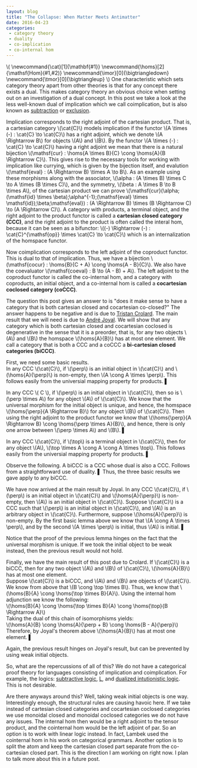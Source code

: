 ```yaml
---
layout: blog
title: "The Collapse: When Matter Meets Antimatter"
date: 2016-04-23
categories:
 - category theory
 - duality
 - co-implication
 - co-internal hom
---
```


\\(
\newcommand{\cat}[1]{\mathbf{#1}}
\newcommand{\homs}[2]{\mathsf{Hom}(#1,#2)}
\newcommand{\imor}[0]{\bigtriangledown}
\newcommand{\tmor}[0]{\bigtriangleup}
\\)
One characteristic which sets category theory apart from other theories is that for any concept there exists a dual. This makes category theory an obvious choice when setting out on an investigation of a dual concept.  In this post we take a look at the less well-known dual of implication which we call coimplication, but is also known as <a href="http://www.sciencedirect.com/science/article/pii/S0304397599001243">subtraction</a> or <a href="http://www.aiml.net/volumes/volume7/Gore-Postniece-Tiu.pdf">exclusion</a>.

Implication corresponds to the right adjoint of the cartesian product.  That is, a cartesian category \\(\cat{C}\\) models implication if the functor \\(A \times (-) : \cat{C} \to \cat{C}\\) has a right adjoint, which we denote \\(A \Rightarrow B\\) for objects \\(A\\) and \\(B\\).  By the functor \\(A \times (-) : \cat{C} \to \cat{C}\\) having a right adjoint we mean that there is a natural bijection \\(\mathsf{cur} : \homs{A \times B}{C} \cong \homs{A}{B \Rightarrow C}\\).  This gives rise to the necessary tools for working with implication like currying, which is given by the bijection itself, and evalution \\(\mathsf{eval} : (A \Rightarrow B) \times A \to B\\).  As an example using these morphisms along with the associator, \\(\alpha : (A \times B) \times C \to A \times (B \times C)\\), and the symmetry, \\(\beta : A \times B \to B \times A\\), of the cartesian product we can prove \\(\mathsf{cur}(\alpha;(\mathsf{id} \times \beta);\alpha^{-1};(\mathsf{eval} \times \mathsf{id});\beta;\mathsf{eval}) : (A \Rightarrow B) \times (B \Rightarrow C) \to (A \Rightarrow C)\\).  A category with products, a terminal object, and the right adjoint to the product functor is called a <strong>cartesian closed category (CCC)</strong>, and the right adjoint to the product is often called the interal hom, because it can be seen as a bifunctor: \\((-) \Rightarrow (-) : \cat{C}^{\mathsf{op}} \times \cat{C} \to \cat{C}\\) which is an internalization of the homspace functor.

Now coimplication corresponds to the left adjoint of the coproduct functor.  This is dual to that of implication.  Thus, we have a bijection \\(\mathsf{cocur} : \homs{B}{C + A} \cong \homs{A - B}{C}\\).  We also have the coevaluator \\(\mathsf{coeval} : B \to (A - B) + A\\).  The left adjoint to the coproduct functor is called the co-internal hom, and a category with coproducts, an initial object, and a co-internal hom is called a <strong>cocartesian coclosed category (coCCC)</strong>.

The question this post gives an answer to is "does it make sense to have a category that is both cartesian closed and cocartesian co-closed?"  The answer happens to be negative and is due to <a href="http://www.sciencedirect.com/science/article/pii/S0304397599001243">Tristan Crolard</a>.  The main result that we will need is due to <a href="https://en.wikipedia.org/wiki/André_Joyal">Andr&eacute; Joyal</a>.  We will show that any category which is both cartesian closed and cocartesian coclosed is degenerative in the sense that it is a preorder, that is, for any two objects \\(A\\) and \\(B\\) the homspace \\(\homs{A}{B}\\) has at most one element.  We call a category that is both a CCC and a coCCC a <strong>bi-cartesian closed categories (biCCC)</strong>.

First, we need some basic results.  
<span class="lemma"> In any CCC \\(\cat{C}\\), if \\(\perp\\) is an initial object in \\(\cat{C}\\) and \\(\homs{A}{\perp}\\) is non-empty, then \\(A \cong A \times \perp\\).</span>
<span class="proof">
  This follows easily from the universial mapping property for products. &#9612;
</span>

<span class="lemma"> In any CCC \\( C \\), if \\(\perp\\) is an initial object in \\(\cat{C}\\), then so is \\(\perp \times A\\) for any object \\(A\\) of \\(\cat{C}\\).</span>
<span class="proof">
  We know that the universal morphism for the initial object is unique, and hence, the homspace \\(\homs{\perp}{A \Rightarrow B}\\) for any object \\(B\\) of \\(\cat{C}\\).  Then using the right adjoint to the product functor we know that \\(\homs{\perp}{A \Rightarrow B} \cong \homs{\perp \times A}{B}\\), and hence, there is only one arrow between \\(\perp \times A\\) and \\(B\\). &#9612;
</span>

<span class="lemma"> In any CCC \\(\cat{C}\\), if \\(\top\\) is a terminal object in \\(\cat{C}\\), then for any object \\(A\\), \\(\top \times A \cong A \cong A \times \top\\).</span>
<span class="proof">
  This follows easily from the universial mapping property for products. &#9612;
</span>

Observe the following.
<span class="lemma"> A biCCC is a CCC whose dual is also a CCC.</span>
<span class="proof">
  Follows from a straightforward use of duality. &#9612;
</span>
Thus, the three basic results we gave apply to any biCCC.

We have now arrived at the main result by Joyal.
<span class="theorem">
  In any CCC \\(\cat{C}\\), if \\(\perp\\) is an initial object in \\(\cat{C}\\) and \\(\homs{A}{\perp}\\) is non-empty, then \\(A\\) is an initial object in \\(\cat{C}\\).</span>
<span class="proof">
  Suppose \\(\cat{C}\\) is a CCC such that \\(\perp\\) is an initial object in \\(\cat{C}\\), and \\(A\\) is an arbitrary object in \\(\cat{C}\\).  Furthermore, suppose \\(\homs{A}{\perp}\\) is non-empty.  By the first basic lemma above we know that \\(A \cong A \times \perp\\), and by the second \\(A \times \perp\\) is initial, thus \\(A\\) is initial. &#9612;
</span>

Notice that the proof of the previous lemma hinges on the fact that the universal morphism is unique.  If we took the initial object to be weak instead, then the previous result would not hold.

Finally, we have the main result of this post due to Crolard.
<span class="theorem">
  If \\(\cat{C}\\) is a biCCC, then for any two object \\(A\\) and \\(B\\) of \\(\cat{C}\\), \\(\homs{A}{B}\\) has at most one element.
</span>  
<span class="proof">
  Suppose \\(\cat{C}\\) is a biCCC, and \\(A\\) and \\(B\\) are objects of \\(\cat{C}\\).  We know from above that \\(B \cong \top \times B\\). Thus, we know that \\(\homs{B}{A} \cong \homs{\top \times B}{A}\\). Using the internal hom adjunction we know the following:
  <br>
  \\(\homs{B}{A} \cong \homs{\top \times B}{A} \cong \homs{\top}{B \Rightarrow A}\\)
  <br>
  Taking the dual of this chain of isomorphisms yields:
  <br>
  \\(\homs{A}{B} \cong \homs{A}{\perp + B} \cong \homs{B - A}{\perp}\\)
  <br>
  Therefore, by Joyal's theorem above \\(\homs{A}{B}\\) has at most one element. &#9612;
</span>

Again, the previous result hinges on Joyal's result, but can be prevented by using weak initial objects.

So, what are the repercussions of all of this?  We do not have a categorical proof theory for languages consisting of implication and coimplication.  For example, the logics: <a href="http://www.sciencedirect.com/science/article/pii/S0304397599001243">subtractive logic</a>, <a href="http://www.aiml.net/volumes/volume7/Gore-Postniece-Tiu.pdf">L</a>, and <a href="http://metatheorem.org/wp-content/papers/dual-tt.pdf">dualized intutionistic logic</a>.  This is not desirable.

Are there anyways around this?  Well, taking weak initial objects is one way.  Interestingly enough, the structural rules are causing havoic here.  If we take instead of cartesian closed categories and cocartesian coclosed categories we use monoidal closed and monoidal coclosed categories we do not have any issues.  The internal hom then would be a right adjoint to the tensor product, and the cointernal hom would be the left adjoint of par.  So an option is to work with linear logic instead.  In fact, Lambek used the cointernal hom in his work on categorical grammars.  Another option is to split the atom and keep the cartesian closed part separate from the co-cartesian closed part.  This is the direction I am working on right now.  I plan to talk more about this in a future post.

